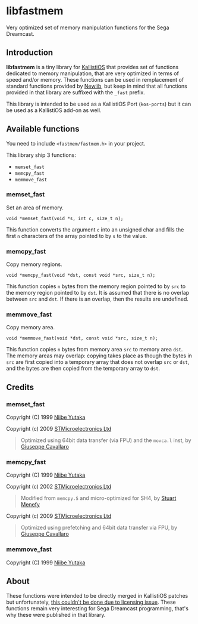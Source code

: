 # libfastmem

Very optimized set of memory manipulation functions for the Sega Dreamcast.

## Introduction

**libfastmem** is a tiny library for [KallistiOS](http://gamedev.allusion.net/softprj/kos/)
that provides set of functions dedicated to memory manipulation, that are very
optimized in terms of speed and/or memory. These functions can be used in
remplacement of standard functions provided by [Newlib](https://sourceware.org/newlib/),
but keep in mind that all functions provided in that library are suffixed
with the `_fast` prefix.

This library is intended to be used as a KallistiOS Port (`kos-ports`) but it
can be used as a KallistiOS add-on as well.

## Available functions

You need to include `<fastmem/fastmem.h>` in your project.

This library ship 3 functions:

* `memset_fast`
* `memcpy_fast`
* `memmove_fast`

### memset_fast

Set an area of memory.

```
void *memset_fast(void *s, int c, size_t n);
```

This function converts the argument `c` into an unsigned char and fills the
first `n` characters of the array pointed to by `s` to the value.

### memcpy_fast

Copy memory regions.

```
void *memcpy_fast(void *dst, const void *src, size_t n);
```

This function copies `n` bytes from the memory region pointed to by `src` to the
memory region pointed to by `dst`. It is assumed that there is no overlap
between `src` and `dst`. If there is an overlap, then the results are undefined.

### memmove_fast

Copy memory area.

```
void *memmove_fast(void *dst, const void *src, size_t n);
```

This function copies `n` bytes from memory area `src` to memory area `dst`.
The memory areas may overlap: copying takes place as though the bytes in `src`
are first copied into a temporary array that does not overlap `src` or `dst`,
and the bytes are then copied from the temporary array to `dst`.

## Credits

### memset_fast

Copyright (C) 1999  [Niibe Yutaka](http://www.gniibe.org/)

Copyright (c) 2009  [STMicroelectronics Ltd](https://www.st.com)

> Optimized using 64bit data transfer (via FPU) and the `movca.l` inst, by [Giuseppe Cavallaro](https://it.linkedin.com/in/giuseppecavallaro)

### memcpy_fast

Copyright (C) 1999  [Niibe Yutaka](http://www.gniibe.org/)

Copyright (c) 2002  [STMicroelectronics Ltd](https://www.st.com)

> Modified from `memcpy.S` and micro-optimized for SH4, by [Stuart Menefy](https://uk.linkedin.com/in/stuartmenefy)

Copyright (c) 2009  [STMicroelectronics Ltd](https://www.st.com)

> Optimized using prefetching and 64bit data transfer via FPU, by [Giuseppe Cavallaro](https://it.linkedin.com/in/giuseppecavallaro)

### memmove_fast

Copyright (C) 1999  [Niibe Yutaka](http://www.gniibe.org/)

## About

These functions were intended to be directly merged in KallistiOS patches but
unfortunately, [this couldn't be done due to licensing issue](https://github.com/KallistiOS/KallistiOS/pull/157).
These functions remain very interesting for Sega Dreamcast programming, that's
why these were published in that library.
